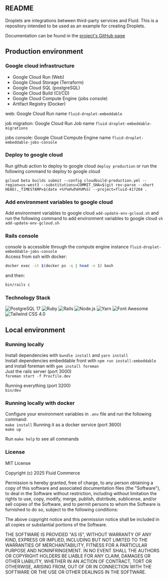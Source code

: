## README

Droplets are integrations between third-party services and Fluid. This is a repository intended to be used as an example for creating Droplets.

Documentation can be found in the [project's GitHub page](https://fluid-commerce.github.io/droplet-template/)

## Production environment

### Google cloud infrastructure

- Google Cloud Run (Web)
- Google Cloud Storage (Terraform)
- Google Cloud SQL (postgreSQL)
- Google Cloud Build (CI/CD)
- Google Cloud Compute Engine (jobs console)
- Artifact Registry (Docker)

web: Google Cloud Run name `fluid-droplet-embeddable`

job migration: Google Cloud Run Job name `fluid-droplet-embeddable-migrations`

jobs console: Google Cloud Compute Engine name `fluid-droplet-embeddable-jobs-console`

### Deploy to google cloud

Run github action to deploy to google cloud `deploy production`
or run the following command to deploy to google cloud  

`gcloud beta builds submit --config cloudbuild-production.yml --region=us-west3 --substitutions=COMMIT_SHA=$(git rev-parse --short HEAD),_TIMESTAMP=$(date +%Y%m%d%H%M%S) --project=fluid-417204 .`

### Add environment variables to google cloud

Add environment variables to google cloud `add-update-env-gcloud.sh` and run the following command to add environment variables to google cloud
`sh add-update-env-gcloud.sh`

### Rails console
console is accessible through the compute engine instance `fluid-droplet-embeddable-jobs-console`  
Access from ssh with docker:
```bash
docker exec -it $(docker ps -q | head -n 1) bash
```
and then:
```bash
bin/rails c
```

### Technology Stack

![PostgreSQL 17](https://img.shields.io/badge/PostgreSQL-17-336791?logo=postgresql&logoColor=white)
![Ruby](https://img.shields.io/badge/Ruby-3.4.2-CC342D?logo=ruby&logoColor=white)
![Rails](https://img.shields.io/badge/Rails-8.0.2-CC0000?logo=ruby-on-rails&logoColor=white)
![Node.js](https://img.shields.io/badge/Node.js-23.8.0-339933?logo=node.js&logoColor=white)
![Yarn](https://img.shields.io/badge/Yarn-4.7.0-2C8EBB?logo=yarn&logoColor=white)
![Font Awesome](https://img.shields.io/badge/Font_Awesome-6.7.2-528DD7?logo=fontawesome&logoColor=white)
![Tailwind CSS 4.0](https://img.shields.io/badge/Tailwind_CSS-4.0-38B2AC?logo=tailwindcss&logoColor=white)
<br>

## Local environment

### Running locally

Install dependencies with `bundle install` and `yarn install`  
Install dependencies embeddable front with `npm run install:embeddable`  
and install foreman with `gem install foreman`  
Just the rails server (port 3000)<br>
`foreman start -f Procfile.dev`

Running everything (port 3200)<br>
`bin/dev`

### Running locally with docker

Configure your environment variables in `.env` file
and run the following command:  
`make install`
Running it as a docker service (port 3600)<br>
`make up`

Run `make help` to see all commands

### License

MIT License

Copyright (c) 2025 Fluid Commerce

Permission is hereby granted, free of charge, to any person obtaining a copy
of this software and associated documentation files (the "Software"), to deal
in the Software without restriction, including without limitation the rights
to use, copy, modify, merge, publish, distribute, sublicense, and/or sell
copies of the Software, and to permit persons to whom the Software is
furnished to do so, subject to the following conditions:

The above copyright notice and this permission notice shall be included in all
copies or substantial portions of the Software.

THE SOFTWARE IS PROVIDED "AS IS", WITHOUT WARRANTY OF ANY KIND, EXPRESS OR
IMPLIED, INCLUDING BUT NOT LIMITED TO THE WARRANTIES OF MERCHANTABILITY,
FITNESS FOR A PARTICULAR PURPOSE AND NONINFRINGEMENT. IN NO EVENT SHALL THE
AUTHORS OR COPYRIGHT HOLDERS BE LIABLE FOR ANY CLAIM, DAMAGES OR OTHER
LIABILITY, WHETHER IN AN ACTION OF CONTRACT, TORT OR OTHERWISE, ARISING FROM,
OUT OF OR IN CONNECTION WITH THE SOFTWARE OR THE USE OR OTHER DEALINGS IN THE
SOFTWARE.
